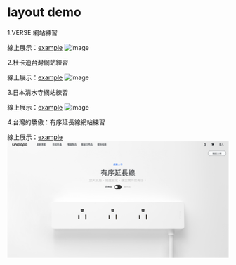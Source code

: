 # layout demo

1.VERSE 網站練習

線上展示：<a href="https://easonliu0913.github.io/layout/VERSE/verse.html" target="_blank">example</a>
![image](https://github.com/EasonLiu0913/layout/blob/main/screenshot/verse_new.png)

2.杜卡迪台灣網站練習

線上展示：<a href="https://easonliu0913.github.io/layout/ducati_taiwan/" target="_blank">example</a>
![image](https://github.com/EasonLiu0913/layout/blob/main/screenshot/ducati_taiwan.png)

3.日本清水寺網站練習

線上展示：<a href="https://easonliu0913.github.io/layout/kiyomizudera/" target="_blank">example</a>
![image](https://github.com/EasonLiu0913/layout/blob/main/screenshot/kiyomizudera.png)

4.台灣的驕傲：有序延長線網站練習

線上展示：<a href="https://easonliu0913.github.io/layout/unipapa/" target="_blank">example</a>
![image](https://github.com/EasonLiu0913/layout/blob/main/screenshot/unipapa.png)
